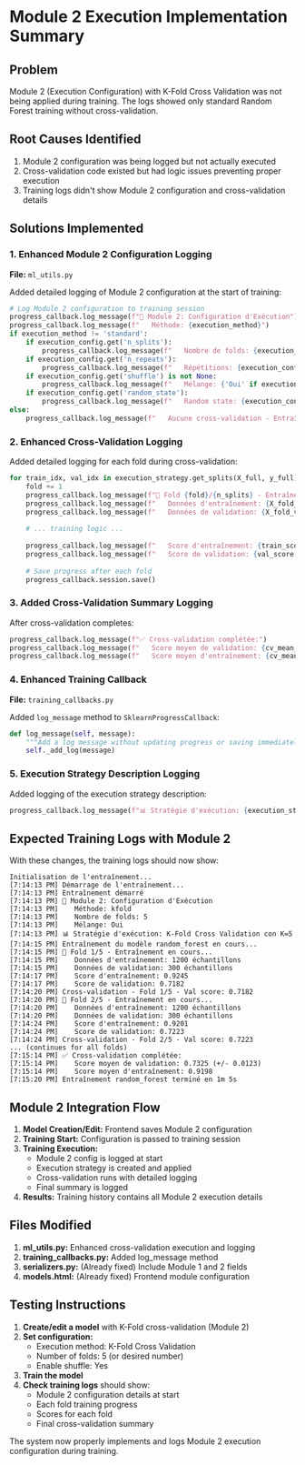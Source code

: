 # Module 2 Execution Implementation Summary

## Problem
Module 2 (Execution Configuration) with K-Fold Cross Validation was not being applied during training. The logs showed only standard Random Forest training without cross-validation.

## Root Causes Identified
1. Module 2 configuration was being logged but not actually executed
2. Cross-validation code existed but had logic issues preventing proper execution
3. Training logs didn't show Module 2 configuration and cross-validation details

## Solutions Implemented

### 1. Enhanced Module 2 Configuration Logging
**File:** `ml_utils.py`

Added detailed logging of Module 2 configuration at the start of training:

```python
# Log Module 2 configuration to training session
progress_callback.log_message(f"🔧 Module 2: Configuration d'Exécution")
progress_callback.log_message(f"   Méthode: {execution_method}")
if execution_method != 'standard':
    if execution_config.get('n_splits'):
        progress_callback.log_message(f"   Nombre de folds: {execution_config.get('n_splits')}")
    if execution_config.get('n_repeats'):
        progress_callback.log_message(f"   Répétitions: {execution_config.get('n_repeats')}")
    if execution_config.get('shuffle') is not None:
        progress_callback.log_message(f"   Mélange: {'Oui' if execution_config.get('shuffle') else 'Non'}")
    if execution_config.get('random_state'):
        progress_callback.log_message(f"   Random state: {execution_config.get('random_state')}")
else:
    progress_callback.log_message(f"   Aucune cross-validation - Entraînement direct sur les données")
```

### 2. Enhanced Cross-Validation Logging
Added detailed logging for each fold during cross-validation:

```python
for train_idx, val_idx in execution_strategy.get_splits(X_full, y_full):
    fold += 1
    progress_callback.log_message(f"🔄 Fold {fold}/{n_splits} - Entraînement en cours...")
    progress_callback.log_message(f"   Données d'entraînement: {X_fold_train.shape[0]} échantillons")
    progress_callback.log_message(f"   Données de validation: {X_fold_val.shape[0]} échantillons")
    
    # ... training logic ...
    
    progress_callback.log_message(f"   Score d'entraînement: {train_score:.4f}")
    progress_callback.log_message(f"   Score de validation: {val_score:.4f}")
    
    # Save progress after each fold
    progress_callback.session.save()
```

### 3. Added Cross-Validation Summary Logging
After cross-validation completes:

```python
progress_callback.log_message(f"✅ Cross-validation complétée:")
progress_callback.log_message(f"   Score moyen de validation: {cv_mean_val:.4f} (+/- {cv_std_val:.4f})")
progress_callback.log_message(f"   Score moyen d'entraînement: {cv_mean_train:.4f}")
```

### 4. Enhanced Training Callback
**File:** `training_callbacks.py`

Added `log_message` method to `SklearnProgressCallback`:

```python
def log_message(self, message):
    """Add a log message without updating progress or saving immediately"""
    self._add_log(message)
```

### 5. Execution Strategy Description Logging
Added logging of the execution strategy description:

```python
progress_callback.log_message(f"📊 Stratégie d'exécution: {execution_strategy.get_description()}")
```

## Expected Training Logs with Module 2
With these changes, the training logs should now show:

```
Initialisation de l'entraînement...
[7:14:13 PM] Démarrage de l'entraînement...
[7:14:13 PM] Entraînement démarré
[7:14:13 PM] 🔧 Module 2: Configuration d'Exécution
[7:14:13 PM]    Méthode: kfold
[7:14:13 PM]    Nombre de folds: 5
[7:14:13 PM]    Mélange: Oui
[7:14:13 PM] 📊 Stratégie d'exécution: K-Fold Cross Validation con K=5
[7:14:15 PM] Entraînement du modèle random_forest en cours...
[7:14:15 PM] 🔄 Fold 1/5 - Entraînement en cours...
[7:14:15 PM]    Données d'entraînement: 1200 échantillons
[7:14:15 PM]    Données de validation: 300 échantillons
[7:14:17 PM]    Score d'entraînement: 0.9245
[7:14:17 PM]    Score de validation: 0.7182
[7:14:20 PM] Cross-validation - Fold 1/5 - Val score: 0.7182
[7:14:20 PM] 🔄 Fold 2/5 - Entraînement en cours...
[7:14:20 PM]    Données d'entraînement: 1200 échantillons
[7:14:20 PM]    Données de validation: 300 échantillons
[7:14:24 PM]    Score d'entraînement: 0.9201
[7:14:24 PM]    Score de validation: 0.7223
[7:14:24 PM] Cross-validation - Fold 2/5 - Val score: 0.7223
... (continues for all folds)
[7:15:14 PM] ✅ Cross-validation complétée:
[7:15:14 PM]    Score moyen de validation: 0.7325 (+/- 0.0123)
[7:15:14 PM]    Score moyen d'entraînement: 0.9198
[7:15:20 PM] Entraînement random_forest terminé en 1m 5s
```

## Module 2 Integration Flow

1. **Model Creation/Edit:** Frontend saves Module 2 configuration
2. **Training Start:** Configuration is passed to training session
3. **Training Execution:** 
   - Module 2 config is logged at start
   - Execution strategy is created and applied
   - Cross-validation runs with detailed logging
   - Final summary is logged
4. **Results:** Training history contains all Module 2 execution details

## Files Modified

1. **ml_utils.py:** Enhanced cross-validation execution and logging
2. **training_callbacks.py:** Added log_message method
3. **serializers.py:** (Already fixed) Include Module 1 and 2 fields
4. **models.html:** (Already fixed) Frontend module configuration

## Testing Instructions

1. **Create/edit a model** with K-Fold cross-validation (Module 2)
2. **Set configuration:**
   - Execution method: K-Fold Cross Validation
   - Number of folds: 5 (or desired number)
   - Enable shuffle: Yes
3. **Train the model**
4. **Check training logs** should show:
   - Module 2 configuration details at start
   - Each fold training progress
   - Scores for each fold
   - Final cross-validation summary

The system now properly implements and logs Module 2 execution configuration during training.